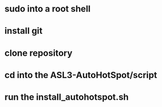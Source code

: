 # sudo into a root shell
# install git
# clone repository
# cd into the ASL3-AutoHotSpot/script
# run the install_autohotspot.sh
